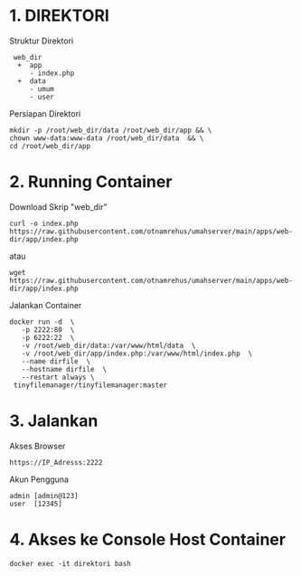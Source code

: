# 1. DIREKTORI #
Struktur Direktori

     web_dir
      +  app
         - index.php
      +  data
         - umum
         - user
         
Persiapan Direktori

    mkdir -p /root/web_dir/data /root/web_dir/app && \
    chown www-data:www-data /root/web_dir/data  && \
    cd /root/web_dir/app

# 2. Running Container  # 
Download Skrip "web_dir"

    curl -o index.php https://raw.githubusercontent.com/otnamrehus/umahserver/main/apps/web-dir/app/index.php
    
   atau 

    wget https://raw.githubusercontent.com/otnamrehus/umahserver/main/apps/web-dir/app/index.php

Jalankan Container

    docker run -d  \
       -p 2222:80  \
       -p 6222:22  \
       -v /root/web_dir/data:/var/www/html/data  \
       -v /root/web_dir/app/index.php:/var/www/html/index.php  \
       --name dirfile  \
       --hostname dirfile  \
       --restart always \
     tinyfilemanager/tinyfilemanager:master

# 3. Jalankan  #
   Akses Browser
    
    https://IP_Adresss:2222
   
  
   Akun Pengguna
   
    admin [admin@123]
    user  [12345]
    

# 4. Akses ke Console Host Container  #
    docker exec -it direktori bash
